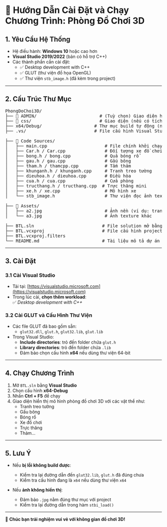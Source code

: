 # 🧸 Hướng Dẫn Cài Đặt và Chạy Chương Trình: Phòng Đồ Chơi 3D

## 1. Yêu Cầu Hệ Thống

- Hệ điều hành: **Windows 10** hoặc cao hơn  
- **Visual Studio 2019/2022** (bản có hỗ trợ C++)  
- Các thành phần cần cài đặt:
  - ✅ Desktop development with C++
  - ✅ GLUT (thư viện đồ họa OpenGL)
  - ✅ Thư viện `stb_image.h` (đã kèm trong project)

---

## 2. Cấu Trúc Thư Mục

<pre>
PhongDoChoi3D/
├── 📁 ADMIN/                        # (Tuỳ chọn) Giao diện hoặc điều khiển
├── 📁 css/                          # Giao diện (nếu có tích hợp HTML/WebView)
├── x64/Debug/                    # Thư mục build tự động (nên bỏ qua Git)
├── .vs/                          # File cấu hình Visual Studio (nên .gitignore)

├── 📁 Code Sources/
│   ├── main.cpp                      # File chính khởi chạy chương trình
│   ├── Car.h / Car.cpp               # Đối tượng xe đồ chơi
│   ├── bong.h / bong.cpp             # Quả bóng rổ
│   ├── gau.h / gau.cpp               # Gấu bông
│   ├── tham.h / thamcpp.cpp          # Tấm thảm
│   ├── khunganh.h / khunganh.cpp     # Tranh treo tường
│   ├── dieuhoa.h / dieuhoa.cpp       # Điều hòa
│   ├── cua.h / cua.cpp               # Cửa phòng
│   ├── tructhang.h / tructhang.cpp  # Trực thăng mini
│   ├── xe.h / xe.cpp                 # Mô hình xe
│   └── stb_image.h                   # Thư viện đọc ảnh texture

├── 📁 Assets/
│   ├── a2.jpg                        # Ảnh nền (ví dụ: tranh sao đêm)
│   └── a3.jpg                        # Ảnh texture khác

├── BTL.sln                          # File solution mở bằng Visual Studio
├── BTL.vcxproj                      # File cấu hình project
├── BTL.vcxproj.filters
└── README.md                        # Tài liệu mô tả dự án
</pre>

---

## 3. Cài Đặt

### 3.1 Cài Visual Studio

- Tải tại: [https://visualstudio.microsoft.com](https://visualstudio.microsoft.com)
- Trong lúc cài, **chọn thêm workload**:  
  ✅ _Desktop development with C++_

### 3.2 Cài GLUT và Cấu Hình Thư Viện

- Các file GLUT đã bao gồm sẵn:
  - `glut32.dll`, `glut.h`, `glut32.lib`, `glut.lib`
- Trong Visual Studio:
  - **Include directories**: trỏ đến folder chứa `glut.h`
  - **Library directories**: trỏ đến folder chứa `.lib`
  - Đảm bảo chọn cấu hình **x64** nếu dùng thư viện 64-bit

---

## 4. Chạy Chương Trình

1. Mở `BTL.sln` bằng **Visual Studio**  
2. Chọn cấu hình **x64-Debug**  
3. Nhấn **Ctrl + F5** để chạy  
4. Giao diện hiển thị mô hình phòng đồ chơi 3D với các vật thể như:
   - Tranh treo tường
   - Gấu bông
   - Bóng rổ
   - Xe đồ chơi
   - Trực thăng
   - Thảm...

---

## 5. Lưu Ý

- Nếu **bị lỗi không build được**:
  - Kiểm tra lại đường dẫn đến `glut32.lib`, `glut.h` đã đúng chưa
  - Kiểm tra cấu hình đang là `x64` nếu dùng thư viện `x64`

- Nếu **ảnh không hiển thị**:
  - Đảm bảo `.jpg` nằm đúng thư mục với project
  - Kiểm tra lại đường dẫn trong hàm `stbi_load()`

---

🎉 **Chúc bạn trải nghiệm vui vẻ với không gian đồ chơi 3D!**
